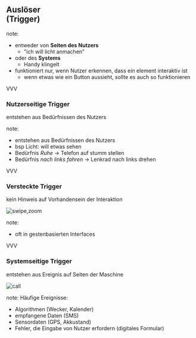 <span class="slide-metadata" data-chapter="Auslöser"></span>

## Auslöser<br> (Trigger)

note:
- entweder von **Seiten des Nutzers**
  - "ich will licht anmachen"
- oder des **Systems**
  - Handy klingelt
- funktioniert nur, wenn Nutzer erkennen, dass ein element interaktiv ist
  - wenn etwas wie ein Button aussieht, sollte es auch so funktionieren

VVV

### Nutzerseitige Trigger

<p class="fragment">entstehen aus Bedürfnissen des Nutzers </p>

note:
- entstehen aus Bedürfnissen des Nutzers 
- bsp Licht: will etwas sehen
- Bedürfnis _Ruhe_ -> Telefon auf stumm stellen
- Bedürfnis _nach links fahren_ -> Lenkrad nach links drehen

VVV

### Versteckte Trigger

<p class="fragment"> kein Hinweis auf Vorhandensein der Interaktion </p> 

![swipe,zoom](XXXX)

note:
- oft in gestenbasierten Interfaces

VVV

### Systemseitige Trigger

<p class="fragment">entstehen aus Ereignis auf Seiten der Maschine</p>

![call](img/incoming-call.gif "w30")

note:
Häufige Ereignisse:
- Algorithmen (Wecker, Kalender)
- empfangene Daten (SMS)
- Sensordaten (GPS, Akkustand)
- Fehler, die Eingabe von Nutzer erfordern (digitales Formular)


